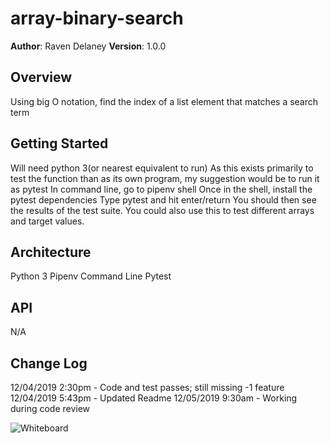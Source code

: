 # array-binary-search

**Author**: Raven Delaney
**Version**: 1.0.0

## Overview
<!-- Provide a high level overview of what this application is and why you are building it, beyond the fact that it's an assignment for a Code Fellows 401 class. (i.e. What's your problem domain?) -->
Using big O notation, find the index of a list element that matches a search term

## Getting Started
<!-- What are the steps that a user must take in order to build this app on their own machine and get it running? -->
Will need python 3(or nearest equivalent to run)
As this exists primarily to test the function than as its own program, my suggestion would be to run it as pytest
In command line, go to pipenv shell
Once in the shell, install the pytest dependencies
Type pytest and hit enter/return
You should then see the results of the test suite.
You could also use this to test different arrays and target values.

## Architecture
<!-- Provide a detailed description of the application design. What technologies (languages, libraries, etc) you're using, and any other relevant design information. This is also an area which you can include any visuals; flow charts, example usage gifs, screen captures, etc.-->
Python 3
Pipenv
Command Line
Pytest

## API
<!-- Provide detailed instructions for your applications usage. This should include any methods or endpoints available to the user/client/developer. Each section should be formatted to provide clear syntax for usage, example calls including input data requirements and options, and example responses or return values. -->
N/A

## Change Log

<!-- Use this are to document the iterative changes made to your application as each feature is successfully implemented. Use time stamps. Here's an example:
01-01-2001 4:59pm - Added functionality to add and delete some things.
-->
12/04/2019 2:30pm - Code and test passes; still missing -1 feature
12/04/2019 5:43pm - Updated Readme
12/05/2019 9:30am - Working during code review

![Whiteboard](https://imgur.com/LHPbFlj)
